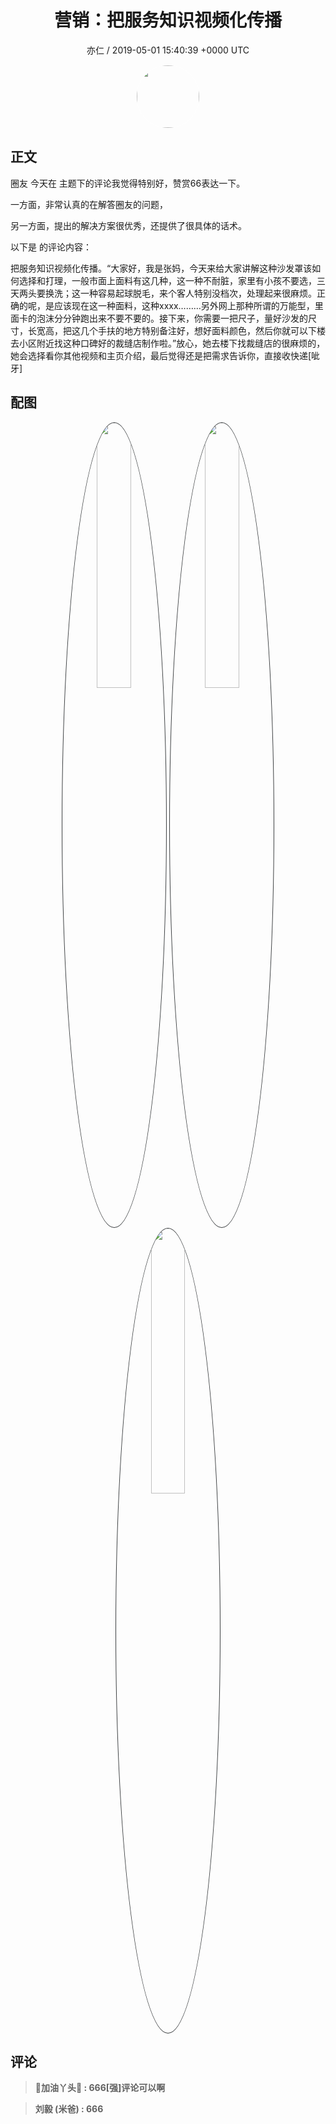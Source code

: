 <h1 align="center">营销：把服务知识视频化传播</h1>
<p align="center">
    <a>亦仁 / 2019-05-01 15:40:39 &#43;0000 UTC</a>
</p>

<div align="center">
    <img src="https://images.zsxq.com/Fn3NQqCN8nuGF86yZPXSbEsl0mb3?e=1590940799&amp;token=kIxbL07-8jAj8w1n4s9zv64FuZZNEATmlU_Vm6zD:pfbNc8W3hS0oYG_hyXXh_rHMHuc=" width="100" height="100" style="border:1px solid;border-radius:50%; color:#ffffff"/>
</div>

## 正文

<div>
圈友     今天在     主题下的评论我觉得特别好，赞赏66表达一下。

一方面，非常认真的在解答圈友的问题，

另一方面，提出的解决方案很优秀，还提供了很具体的话术。

以下是     的评论内容： 

把服务知识视频化传播。“大家好，我是张妈，今天来给大家讲解这种沙发罩该如何选择和打理，一般市面上面料有这几种，这一种不耐脏，家里有小孩不要选，三天两头要换洗；这一种容易起球脱毛，来个客人特别没档次，处理起来很麻烦。正确的呢，是应该现在这一种面料，这种xxxx………另外网上那种所谓的万能型，里面卡的泡沫分分钟跑出来不要不要的。接下来，你需要一把尺子，量好沙发的尺寸，长宽高，把这几个手扶的地方特别备注好，想好面料颜色，然后你就可以下楼去小区附近找这种口碑好的裁缝店制作啦。”放心，她去楼下找裁缝店的很麻烦的，她会选择看你其他视频和主页介绍，最后觉得还是把需求告诉你，直接收快递[呲牙]


</div>

## 配图
<div class="image" align="center">

<img src="https://images.zsxq.com/FoVKWQyT2Y40LVC-w7EEjp2VBkAv?imageMogr2/auto-orient/thumbnail/800x/format/jpg/blur/1x0/quality/75&amp;e=1590940799&amp;token=kIxbL07-8jAj8w1n4s9zv64FuZZNEATmlU_Vm6zD:NborIBQZfc5HYvnK9FlQyUb0VEE=" width="33%" height="33%" style="border:1px solid;border-radius:50%; color:#3c3f41"/>

<img src="https://images.zsxq.com/FukjX0DPLmRuPGpmXl3L9jHXx7w-?imageMogr2/auto-orient/thumbnail/800x/format/jpg/blur/1x0/quality/75&amp;e=1590940799&amp;token=kIxbL07-8jAj8w1n4s9zv64FuZZNEATmlU_Vm6zD:mgwEozIX4D5Dsokw1baAlWTMAc4=" width="33%" height="33%" style="border:1px solid;border-radius:50%; color:#3c3f41"/>

<img src="https://images.zsxq.com/Fu57D3X7FCTN_ZixKGBCbIj--nlM?imageMogr2/auto-orient/thumbnail/800x/format/jpg/blur/1x0/quality/75&amp;e=1590940799&amp;token=kIxbL07-8jAj8w1n4s9zv64FuZZNEATmlU_Vm6zD:9l7cMlO6xsPqwAWRgNczAwFDESk=" width="33%" height="33%" style="border:1px solid;border-radius:50%; color:#3c3f41"/>

</div>

## 评论

<div align="left">
<div>

<blockquote >
<span> <strong>📖加油丫头💝 : 666[强]评论可以啊 </strong></span>
</blockquote>

<blockquote >
<span> <strong>刘毅 (米爸) : 666 </strong></span>
</blockquote>

</div>
</div>